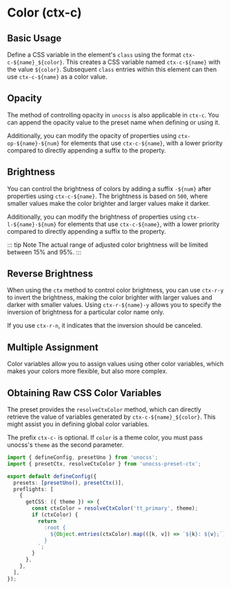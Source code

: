 # Color (ctx-c)

## Basic Usage

Define a CSS variable in the element's `class` using the format `ctx-c-${name}_${color}`. This creates a CSS variable named `ctx-c-${name}` with the value `${color}`. Subsequent `class` entries within this element can then use `ctx-c-${name}` as a color value.

<demo vue="context-color/base.vue"/>

## Opacity

The method of controlling opacity in `unocss` is also applicable in `ctx-c`. You can append the opacity value to the preset name when defining or using it.

Additionally, you can modify the opacity of properties using `ctx-op-${name}-${num}` for elements that use `ctx-c-${name}`, with a lower priority compared to directly appending a suffix to the property.

<demo vue="context-color/opacity.vue"/>

## Brightness

You can control the brightness of colors by adding a suffix `-${num}` after properties using `ctx-c-${name}`. The brightness is based on `500`, where smaller values make the color brighter and larger values make it darker.

Additionally, you can modify the brightness of properties using `ctx-l-${name}-${num}` for elements that use `ctx-c-${name}`, with a lower priority compared to directly appending a suffix to the property.

::: tip Note
The actual range of adjusted color brightness will be limited between 15% and 95%.
:::

<demo vue="context-color/brightness.vue"/>

## Reverse Brightness

When using the `ctx` method to control color brightness, you can use `ctx-r-y` to invert the brightness, making the color brighter with larger values and darker with smaller values. Using `ctx-r-${name}-y` allows you to specify the inversion of brightness for a particular color name only.

If you use `ctx-r-n`, it indicates that the inversion should be canceled.

<demo vue="context-color/reverse.vue"/>

## Multiple Assignment

Color variables allow you to assign values using other color variables, which makes your colors more flexible, but also more complex.

<demo vue="context-color/assign.vue"/>

## Obtaining Raw CSS Color Variables

The preset provides the `resolveCtxColor` method, which can directly retrieve the value of variables generated by `ctx-c-${name}_${color}`. This might assist you in defining global color variables.

The prefix `ctx-c-` is optional. If `color` is a theme color, you must pass unocss's `theme` as the second parameter.

```ts
import { defineConfig, presetUno } from 'unocss';
import { presetCtx, resolveCtxColor } from 'unocss-preset-ctx';

export default defineConfig({
  presets: [presetUno(), presetCtx()],
  preflights: [
    {
      getCSS: ({ theme }) => {
        const ctxColor = resolveCtxColor('tt_primary', theme);
        if (ctxColor) {
          return `
            :root {
              ${Object.entries(ctxColor).map(([k, v]) => `${k}: ${v};`).join('\n')}
            }
          `;
        }
      },
    },
  ],
});
```
